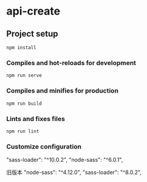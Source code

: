 # api-create

## Project setup
```
npm install
```

### Compiles and hot-reloads for development
```
npm run serve
```

### Compiles and minifies for production
```
npm run build
```

### Lints and fixes files
```
npm run lint
```

### Customize configuration
"sass-loader": "^10.0.2",
"node-sass": "^6.0.1",

旧版本
 "node-sass": "^4.12.0",
    "sass-loader": "^8.0.2",

